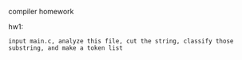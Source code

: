 compiler homework

hw1:

	input main.c, analyze this file, cut the string, classify those substring, and make a token list
